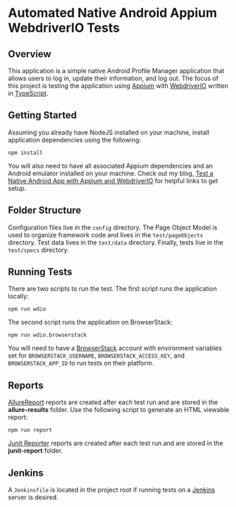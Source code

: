 # Automated Native Android Appium WebdriverIO Tests

## Overview

This application is a simple native Android Profile Manager application that allows users to log in, update their information, and log out. The focus of this project is testing the application using [Appium](https://appium.io/) with [WebdriverIO](https://webdriver.io/) written in [TypeScript](https://www.typescriptlang.org/).

## Getting Started

Assuming you already have NodeJS installed on your machine, install application dependencies using the following:

```shell
npm install
```

You will also need to have all associated Appium dependencies and an Android emulator installed on your machine. Check out my blog, [Test a Native Android App with Appium and WebdriverIO](https://scottiecrump.com/blog/wdio/test-a-android-app-appium-wdio-part-1) for helpful links to get setup.

## Folder Structure

Configuration files live in the `config` directory. The Page Object Model is used to organize framework code and lives in the `test/pageObjects` directory. Test data lives in the `test/data` directory. Finally, tests live in the `test/specs` directory.

## Running Tests

There are two scripts to run the test. The first script runs the application locally:

```shell
npm run wdio
```

The second script runs the application on BrowserStack:

```shell
npm run wdio.browserstack
```

You will need to have a [BrowserStack](https://www.browserstack.com/) account with environment variables set for `BROWSERSTACK_USERNAME`, `BROWSERSTACK_ACCESS_KEY`, and `BROWSERSTACK_APP_ID` to run tests on their platform.

## Reports

[AllureReport](https://webdriver.io/docs/allure-reporter/) reports are created after each test run and are stored in the **allure-results** folder. Use the following script to generate an HTML viewable report:

```shell
npm run report
```

[Junit Reporter](https://webdriver.io/docs/junit-reporter/) reports are created after each test run and are stored in the **junit-report** folder.

## Jenkins

A `Jenkinsfile` is located in the project root if running tests on a [Jenkins](https://www.jenkins.io/) server is desired.
